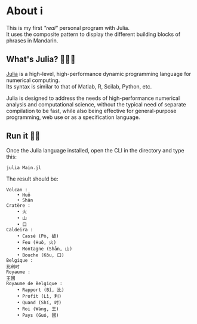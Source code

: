 # About ℹ️
This is my first _"real"_ personal program with Julia.  
It uses the composite pattern to display the different building blocks of phrases in Mandarin.

## What's Julia? 👱🏻‍♀️
[Julia](https://julialang.org) is a high-level, high-performance dynamic programming language for numerical computing.  
Its syntax is similar to that of Matlab, R, Scilab, Python, etc.  

Julia is designed to address the needs of high-performance numerical analysis and computational science, without the typical need of separate compilation to be fast, while also being effective for general-purpose programming, web use or as a specification language.

## Run it 🏃🏻
Once the Julia language installed, open the CLI in the directory and type this:  

    julia Main.jl

The result should be:

    Volcan :
    	• Huǒ
    	• Shān
    Cratère :
    	• 火
    	• 山
    	• 口
    Caldeira :
    	• Cassé (Pò, 破)
    	• Feu (Huǒ, 火)
    	• Montagne (Shān, 山)
    	• Bouche (Kǒu, 口)
    Belgique :
    比利时
    Royaume :
    王國
    Royaume de Belgique :
    	• Rapport (Bǐ, 比)
    	• Profit (Lì, 利)
    	• Quand (Shí, 时)
    	• Roi (Wáng, 王)
    	• Pays (Guó, 國)

